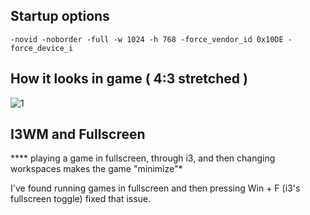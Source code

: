 ## Startup options

```
-novid -noborder -full -w 1024 -h 768 -force_vendor_id 0x10DE -force_device_i
```
## How it looks in game ( 4:3 stretched )

![1](https://files.catbox.moe/q868d2.png)


## I3WM and Fullscreen

**** playing a game in fullscreen, through i3, and then changing workspaces makes the game "minimize"*

 I've found running games in fullscreen and then pressing Win + F (i3's fullscreen toggle) fixed that issue.
